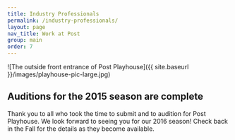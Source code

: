 ```yaml
---
title: Industry Professionals
permalink: /industry-professionals/
layout: page
nav_title: Work at Post
group: main
order: 7
---
```


![The outside front entrance of Post Playhouse]({{ site.baseurl }}/images/playhouse-pic-large.jpg)

## Auditions for the 2015 season are complete

Thank you to all who took the time to submit and to audition for Post Playhouse. We look forward to seeing you for our 2016 season! Check back in the Fall for the details as they become available.
